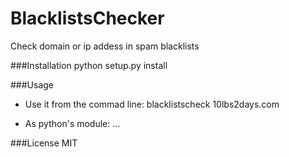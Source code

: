 # BlacklistsChecker
Check domain or ip addess in spam blacklists

###Installation
    python setup.py install

###Usage
* Use it from the commad line:
    blacklistscheck 10lbs2days.com

* As python's module:
    ...

###License
MIT
